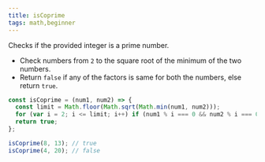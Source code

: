 ```yaml
---
title: isCoprime
tags: math,beginner
---
```


Checks if the provided integer is a prime number.

- Check numbers from `2` to the square root of the minimum of the two numbers.
- Return `false` if any of the factors is same for both the numbers, else return `true`.

```js
const isCoprime = (num1, num2) => {
  const limit = Math.floor(Math.sqrt(Math.min(num1, num2)));
  for (var i = 2; i <= limit; i++) if (num1 % i === 0 && num2 % i === 0) return false;
  return true;
};
```

```js
isCoprime(8, 13); // true
isCoprime(4, 20); // false
```
